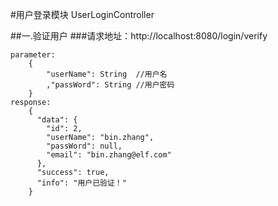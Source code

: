 #用户登录模块 UserLoginController

##一.验证用户
###请求地址：http://localhost:8080/login/verify
```
parameter:
    {
        "userName": String  //用户名
        ,"passWord": String //用户密码
    }
response:
    {
      "data": {
        "id": 2,
        "userName": "bin.zhang",
        "passWord": null,
        "email": "bin.zhang@elf.com"
      },
      "success": true,
      "info": "用户已验证！"
    }
```